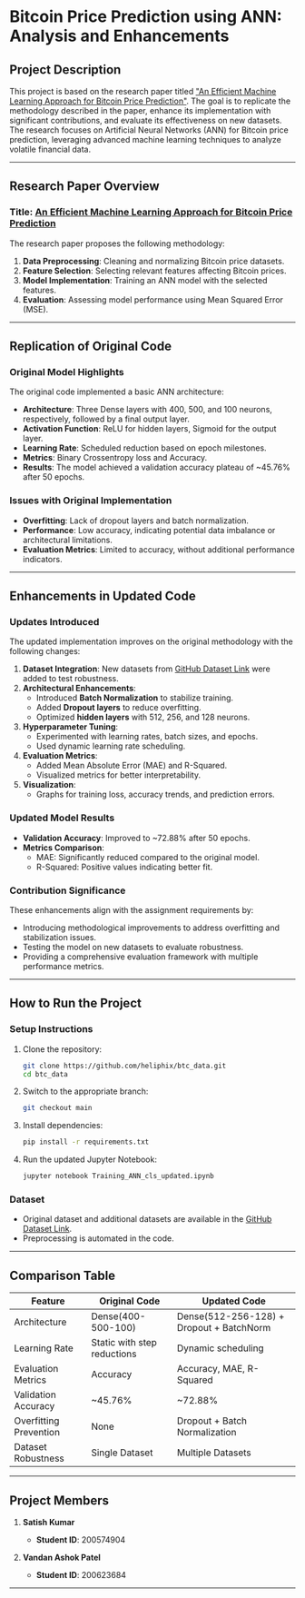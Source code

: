 # Bitcoin Price Prediction using ANN: Analysis and Enhancements

## Project Description
This project is based on the research paper titled ["An Efficient Machine Learning Approach for Bitcoin Price Prediction"](https://link.springer.com/article/10.1007/s00521-020-05129-6). The goal is to replicate the methodology described in the paper, enhance its implementation with significant contributions, and evaluate its effectiveness on new datasets. The research focuses on Artificial Neural Networks (ANN) for Bitcoin price prediction, leveraging advanced machine learning techniques to analyze volatile financial data.

---

## Research Paper Overview
### Title: [An Efficient Machine Learning Approach for Bitcoin Price Prediction](https://link.springer.com/article/10.1007/s00521-020-05129-6)

The research paper proposes the following methodology:
1. **Data Preprocessing**: Cleaning and normalizing Bitcoin price datasets.
2. **Feature Selection**: Selecting relevant features affecting Bitcoin prices.
3. **Model Implementation**: Training an ANN model with the selected features.
4. **Evaluation**: Assessing model performance using Mean Squared Error (MSE).

---

## Replication of Original Code

### Original Model Highlights
The original code implemented a basic ANN architecture:
- **Architecture**: Three Dense layers with 400, 500, and 100 neurons, respectively, followed by a final output layer.
- **Activation Function**: ReLU for hidden layers, Sigmoid for the output layer.
- **Learning Rate**: Scheduled reduction based on epoch milestones.
- **Metrics**: Binary Crossentropy loss and Accuracy.
- **Results**: The model achieved a validation accuracy plateau of ~45.76% after 50 epochs.

### Issues with Original Implementation
- **Overfitting**: Lack of dropout layers and batch normalization.
- **Performance**: Low accuracy, indicating potential data imbalance or architectural limitations.
- **Evaluation Metrics**: Limited to accuracy, without additional performance indicators.

---

## Enhancements in Updated Code

### Updates Introduced
The updated implementation improves on the original methodology with the following changes:
1. **Dataset Integration**: New datasets from [GitHub Dataset Link](https://github.com/heliphix/btc_data/tree/paper_datasets) were added to test robustness.
2. **Architectural Enhancements**:
   - Introduced **Batch Normalization** to stabilize training.
   - Added **Dropout layers** to reduce overfitting.
   - Optimized **hidden layers** with 512, 256, and 128 neurons.
3. **Hyperparameter Tuning**:
   - Experimented with learning rates, batch sizes, and epochs.
   - Used dynamic learning rate scheduling.
4. **Evaluation Metrics**:
   - Added Mean Absolute Error (MAE) and R-Squared.
   - Visualized metrics for better interpretability.
5. **Visualization**:
   - Graphs for training loss, accuracy trends, and prediction errors.

### Updated Model Results
- **Validation Accuracy**: Improved to ~72.88% after 50 epochs.
- **Metrics Comparison**:
   - MAE: Significantly reduced compared to the original model.
   - R-Squared: Positive values indicating better fit.

### Contribution Significance
These enhancements align with the assignment requirements by:
- Introducing methodological improvements to address overfitting and stabilization issues.
- Testing the model on new datasets to evaluate robustness.
- Providing a comprehensive evaluation framework with multiple performance metrics.

---

## How to Run the Project

### Setup Instructions
1. Clone the repository:
   ```bash
   git clone https://github.com/heliphix/btc_data.git
   cd btc_data
   ```
2. Switch to the appropriate branch:
   ```bash
   git checkout main
   ```
3. Install dependencies:
   ```bash
   pip install -r requirements.txt
   ```
4. Run the updated Jupyter Notebook:
   ```bash
   jupyter notebook Training_ANN_cls_updated.ipynb
   ```

### Dataset
- Original dataset and additional datasets are available in the [GitHub Dataset Link](https://github.com/heliphix/btc_data/tree/paper_datasets).
- Preprocessing is automated in the code.

---

## Comparison Table

| Feature                 | Original Code                          | Updated Code                          |
|-------------------------|----------------------------------------|----------------------------------------|
| Architecture            | Dense(400-500-100)                    | Dense(512-256-128) + Dropout + BatchNorm |
| Learning Rate           | Static with step reductions            | Dynamic scheduling                    |
| Evaluation Metrics      | Accuracy                              | Accuracy, MAE, R-Squared               |
| Validation Accuracy     | ~45.76%                               | ~72.88%                                |
| Overfitting Prevention  | None                                  | Dropout + Batch Normalization          |
| Dataset Robustness      | Single Dataset                        | Multiple Datasets                      |

---

## Project Members
1. **Satish Kumar**
   - **Student ID**: 200574904

2. **Vandan Ashok Patel**
   - **Student ID**: 200623684

---
